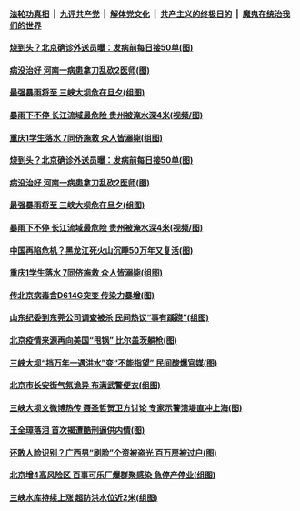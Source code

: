 

####  [法轮功真相](../../../../basic/blob/master/README.md?t=06240331) &nbsp;|&nbsp; [九评共产党](../../../../9ping.md/blob/master/README.md?t=06240331) &nbsp;|&nbsp; [解体党文化](../../../../jtdwh.md/blob/master/README.md?t=06240331)  &nbsp;|&nbsp; [共产主义的终极目的](../../../../gczydzjmd.md/blob/master/README.md?t=06240331) &nbsp;|&nbsp; [魔鬼在统治我们的世界](../../../../mgztzwmdsj.md/blob/master/README.md?t=06240331) 

#### [烧到头？北京确诊外送员曝：发病前每日接50单(图)](../pages/p1/937472.md?t=06240331) 

#### [病没治好 河南一病患拿刀乱砍2医师(图)](../pages/p1/937463.md?t=06240331) 


#### [最强暴雨将至 三峡大坝危在旦夕(组图)](../pages/p1/937427.md?t=06240331) 

#### [暴雨下不停 长江流域最危险 贵州被淹水深4米(视频/图)](../pages/p1/937402.md?t=06240331) 

#### [重庆1学生落水 7同侪施救 众人皆溺毙(组图)](../pages/p1/937398.md?t=06240331) 

#### [烧到头？北京确诊外送员曝：发病前每日接50单(图)](../pages/p1/937472.md?t=06240331) 

#### [病没治好 河南一病患拿刀乱砍2医师(图)](../pages/p1/937463.md?t=06240331) 


#### [最强暴雨将至 三峡大坝危在旦夕(组图)](../pages/p1/937427.md?t=06240331) 

#### [暴雨下不停 长江流域最危险 贵州被淹水深4米(视频/图)](../pages/p1/937402.md?t=06240331) 

#### [中国再陷危机？黑龙江死火山沉睡50万年又复活(图)](../pages/p1/937378.md?t=06240331) 

#### [重庆1学生落水 7同侪施救 众人皆溺毙(组图)](../pages/p1/937398.md?t=06240331) 

#### [传北京病毒含D614G突变 传染力暴增(图)](../pages/p1/937386.md?t=06240331) 


#### [山东纪委到东莞公司调查被杀 民间热议“事有蹊跷”(组图)](../pages/p1/937372.md?t=06240331) 

#### [北京疫情来源再向美国“甩锅” 比尔盖茨躺枪(图)](../pages/p1/937336.md?t=06240331) 


#### [三峡大坝“挡万年一遇洪水”变“不能指望” 民间酸爆官媒(图)](../pages/p1/937361.md?t=06240331) 

#### [北京市长安街气氛诡异 布满武警便衣(组图)](../pages/p1/937327.md?t=06240331) 


#### [三峡大坝文微博热传 聂圣哲贺卫方讨论 专家示警溃堤直冲上海(图)](../pages/p1/937289.md?t=06240331) 

#### [王全璋落泪 首次揭遭酷刑逼供内情(图)](../pages/p1/937296.md?t=06240331) 

#### [还敢人脸识别？广西男“刷脸”个资被盗光 百万房被过户(图)](../pages/p1/937282.md?t=06240331) 

#### [北京增4高风险区 百事可乐厂爆群聚感染 急停产停业(组图)](../pages/p1/937274.md?t=06240331) 

#### [三峡水库持续上涨 超防洪水位近2米(组图)](../pages/p1/937254.md?t=06240331) 

